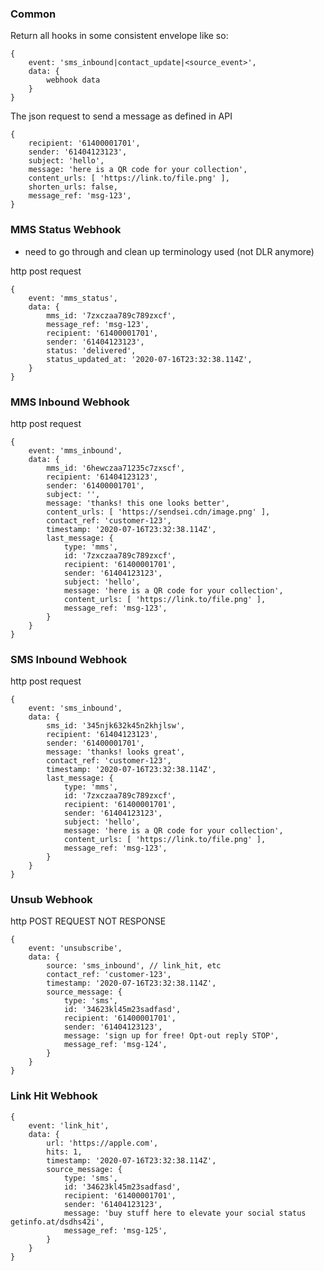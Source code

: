 ### Common

Return all hooks in some consistent envelope like so:

```
{
	event: 'sms_inbound|contact_update|<source_event>',
	data: {
		webhook data
	}
}
```

The json request to send a message as defined in API

```
{
	recipient: '61400001701',
	sender: '61404123123',
	subject: 'hello',
	message: 'here is a QR code for your collection',
	content_urls: [ 'https://link.to/file.png' ],
	shorten_urls: false,
	message_ref: 'msg-123',
}
```

### MMS Status Webhook

- need to go through and clean up terminology used (not DLR anymore)

http post request

```
{
	event: 'mms_status',
	data: {
		mms_id: '7zxczaa789c789zxcf',
		message_ref: 'msg-123',
		recipient: '61400001701',
		sender: '61404123123',
		status: 'delivered',
		status_updated_at: '2020-07-16T23:32:38.114Z',
	}
}

```

### MMS Inbound Webhook

http post request

```
{
	event: 'mms_inbound',
	data: {
		mms_id: '6hewczaa71235c7zxscf',
		recipient: '61404123123',
		sender: '61400001701',
		subject: '',
		message: 'thanks! this one looks better',
		content_urls: [ 'https://sendsei.cdn/image.png' ],
		contact_ref: 'customer-123',
		timestamp: '2020-07-16T23:32:38.114Z',
		last_message: {
			type: 'mms',
			id: '7zxczaa789c789zxcf',
			recipient: '61400001701',
			sender: '61404123123',
			subject: 'hello',
			message: 'here is a QR code for your collection',
			content_urls: [ 'https://link.to/file.png' ],
			message_ref: 'msg-123',
		}
	}
}

```

### SMS Inbound Webhook

http post request

```
{
	event: 'sms_inbound',
	data: {
		sms_id: '345njk632k45n2khjlsw',
		recipient: '61404123123',
		sender: '61400001701',
		message: 'thanks! looks great',
		contact_ref: 'customer-123',
		timestamp: '2020-07-16T23:32:38.114Z',
		last_message: {
			type: 'mms',
			id: '7zxczaa789c789zxcf',
			recipient: '61400001701',
			sender: '61404123123',
			subject: 'hello',
			message: 'here is a QR code for your collection',
			content_urls: [ 'https://link.to/file.png' ],
			message_ref: 'msg-123',
		}
	}
}

```

### Unsub Webhook

http POST REQUEST NOT RESPONSE

```
{
	event: 'unsubscribe',
	data: {
		source: 'sms_inbound', // link_hit, etc
		contact_ref: 'customer-123',
		timestamp: '2020-07-16T23:32:38.114Z',
		source_message: {
			type: 'sms',
			id: '34623kl45m23sadfasd',
			recipient: '61400001701',
			sender: '61404123123',
			message: 'sign up for free! Opt-out reply STOP',
			message_ref: 'msg-124',
		}
	}
}
```

### Link Hit Webhook

```
{
	event: 'link_hit',
	data: {
		url: 'https://apple.com',
		hits: 1,
		timestamp: '2020-07-16T23:32:38.114Z',
		source_message: {
			type: 'sms',
			id: '34623kl45m23sadfasd',
			recipient: '61400001701',
			sender: '61404123123',
			message: 'buy stuff here to elevate your social status getinfo.at/dsdhs42i',
			message_ref: 'msg-125',
		}
	}
}
```
